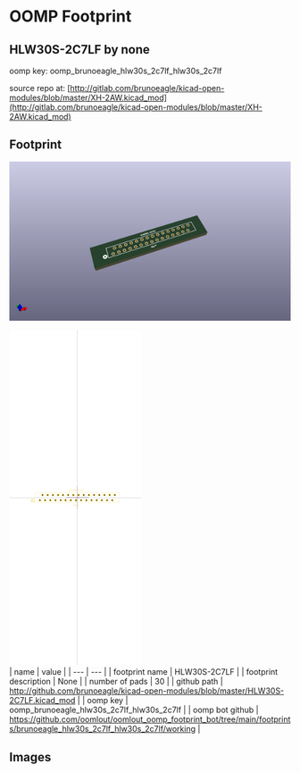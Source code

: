 # OOMP Footprint  
## HLW30S-2C7LF  by none  
  
oomp key: oomp_brunoeagle_hlw30s_2c7lf_hlw30s_2c7lf  
  
source repo at: [http://gitlab.com/brunoeagle/kicad-open-modules/blob/master/XH-2AW.kicad_mod](http://gitlab.com/brunoeagle/kicad-open-modules/blob/master/XH-2AW.kicad_mod)  
## Footprint  
  
[![working_kicad_pcb_3d.png](working_kicad_pcb_3d_600.png)](working_kicad_pcb_3d.png)  
  
[![working.png](working_600.png)](working.png)  
| name | value | 
| --- | --- | 
| footprint name | HLW30S-2C7LF | 
| footprint description | None | 
| number of pads | 30 | 
| github path | http://github.com/brunoeagle/kicad-open-modules/blob/master/HLW30S-2C7LF.kicad_mod | 
| oomp key | oomp_brunoeagle_hlw30s_2c7lf_hlw30s_2c7lf | 
| oomp bot github | https://github.com/oomlout/oomlout_oomp_footprint_bot/tree/main/footprints/brunoeagle_hlw30s_2c7lf_hlw30s_2c7lf/working | 
## Images  
